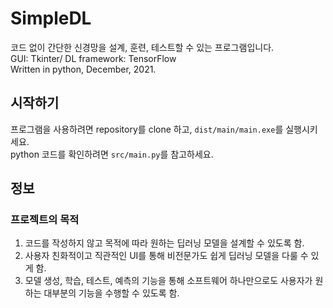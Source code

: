 # SimpleDL
코드 없이 간단한 신경망을 설계, 훈련, 테스트할 수 있는 프로그램입니다.  
GUI: Tkinter/
DL framework: TensorFlow  
Written in python, December, 2021.

## 시작하기
프로그램을 사용하려면 repository를 clone 하고, `dist/main/main.exe`를 실행시키세요.  
python 코드를 확인하려면 `src/main.py`를 참고하세요.

## 정보
### 프로젝트의 목적
 1. 코드를 작성하지 않고 목적에 따라 원하는 딥러닝 모델을 설계할 수 있도록 함.
 2. 사용자 친화적이고 직관적인 UI를 통해 비전문가도 쉽게 딥러닝 모델을 다룰 수 있게 함.
 3. 모델 생성, 학습, 테스트, 예측의 기능을 통해 소프트웨어 하나만으로도 사용자가 원하는 대부분의 기능을 수행할 수 있도록 함.
